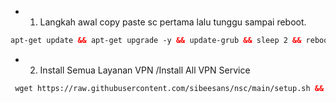 * 1. Langkah awal copy paste sc pertama lalu tunggu sampai reboot.
   
```html
apt-get update && apt-get upgrade -y && update-grub && sleep 2 && reboot

```
* 2. Install Semua Layanan VPN /Install All VPN Service

```html
 wget https://raw.githubusercontent.com/sibeesans/nsc/main/setup.sh && chmod +x setup.sh && ./setup.sh
  
```
